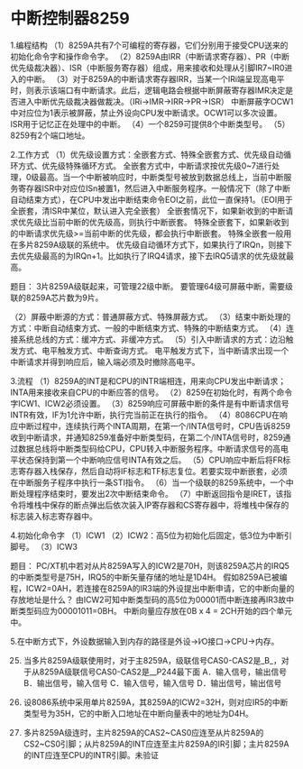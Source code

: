 # 中断控制器8259

1.编程结构
 （1）8259A共有7个可编程的寄存器，它们分别用于接受CPU送来的初始化命令字和操作命令字。
 （2）8259A由IRR（中断请求寄存器）、PR（中断优先级裁决器）、ISR（中断服务寄存器）组成，用来接收和处理从引脚IR7~IR0进入的中断。
 （3）对于8259A的中断请求寄存器IRR，当某一个IRi端呈现高电平时，则表示该端口有中断请求。此后，逻辑电路会根据中断屏蔽寄存器IMR决定是否进入中断优先级裁决器做裁决。（IRi->IMR->IRR->PR->ISR）
 中断屏蔽字OCW1中对应位为1表示被屏蔽，禁止外设向CPU发中断请求。OCW1可以多次设置。
 ISR用于记忆正在处理中的中断。
 （4）一个8259可提供8个中断类型号。
 （5）8259有2个端口地址。

2.工作方式
 （1）优先级设置方式：全嵌套方式、特殊全嵌套方式、优先级自动循环方式、优先级特殊循环方式。
   全嵌套方式中，中断请求按优先级0~7进行处理，0级最高。当一个中断被响应时，中断类型号被放到数据总线上，当前中断服务寄存器ISR中对应位ISn被置1，然后进入中断服务程序。一般情况下（除了中断自动结束方式），在CPU中发出中断结束命令EOI之前，此位一直保持1。（EOI用于全嵌套，清ISR中某位，默认进入完全嵌套）
   全嵌套情况下，如果新收到的中断请求优先级比当前中断的优先级高，则执行中断嵌套。
   特殊全嵌套下，如果新收到的中断请求优先级>=当前中断的优先级，都会执行中断嵌套。
   特殊全嵌套一般用在多片8259A级联的系统中。
   优先级自动循环方式下，如果执行了IRQn，则接下去优先级最高的为IRQn+1。比如执行了IRQ4请求，接下去IRQ5请求的优先级就最高。
   
   题目：
    3片8259A级联起来，可管理22级中断。
    要管理64级可屏蔽中断，需要级联的8259A芯片数为9片。
   
 （2）屏蔽中断源的方式：普通屏蔽方式、特殊屏蔽方式。
 （3）结束中断处理的方式：中断自动结束方式、一般的中断结束方式、特殊的中断结束方式。
 （4）连接系统总线的方式：缓冲方式、非缓冲方式。
 （5）引入中断请求的方式：边沿触发方式、电平触发方式、中断查询方式。
   电平触发方式下，当中断请求出现一个中断请求并得到响应后，输入端必须及时撤除高电平。
   
3.流程
 （1）8259A的INT是和CPU的INTR端相连，用来向CPU发出中断请求；INTA用来接收来自CPU的中断应答的信号。
 （2）8259在初始化时，有两个命令字ICW1、ICW2必须设置。
 （3）8259响应可屏蔽中断的条件是有中断请求信号INTR有效，IF为1允许中断，执行完当前正在执行的指令。
 （4）8086CPU在响应中断过程中，连续执行两个INTA周期，在第一个/INTA信号时，CPU告诉8259收到中断请求，并通知8259准备好中断类型码，在第二个/INTA信号时，8259通过数据总线将中断类型码给CPU，CPU转入中断服务程序。中断请求信号的高电平状态保持到第一个中断响应信号INTA有效之后。
 （5）CPU响应中断后将FR标志寄存器入栈保存，然后自动将IF标志和TF标志复位。若要实现中断嵌套，必须在中断服务子程序中执行一条STI指令。
 （6）当一个级联的8259系统中，一个中断处理程序结束时，要发出2次中断结束命令。
 （7）中断返回指令是IRET，该指令将堆栈中保存的断点弹出后依次装入IP寄存器和CS寄存器中，将堆栈中保存的标志装入标志寄存器中。

4.初始化命令字
 （1）ICW1
 （2）ICW2：高5位为初始化后固定，低3位为中断引脚号。
 （3）ICW3

题目：
 PC/XT机中若对从片8259A写入的ICW2是70H，则该8259A芯片的IRQ5的中断类型号是75H，IRQ5的中断矢量存储的地址是1D4H。
 假如8259A已被编程，ICW2=0AH，若连接在8259A的IR3端的外设提出中断申请，它的中断向量的存放地址是什么？
  由ICW2可知中断类型码的高5位为00001而中断连接再IR3故中断类型码应为00001011=0BH。
  中断向量应存放在0B x 4 = 2CH开始的四个单元中。
  
5.在中断方式下，外设数据输入到内存的路径是外设→I∕O接口→CPU→内存。

25.	当多片8259A级联使用时，对于主8259A，级联信号CAS0-CAS2是_B_，对于从8259A级联信号CAS0-CAS2是__P244最下面 
A．输入信号，输出信号      B．输出信号，输入信号
C．输入信号，输入信号      D．输出信号，输出信号

7.	设8086系统中采用单片8259A，其8259A的ICW2=32H，则对应IR5的中断类型号为35H，它的中断入口地址在中断向量表中的地址为D4H。
10.	多片8259A级连时，主片8259A的CAS2~CAS0应连至从片8259A的CS2~CS0引脚；从片8259A的INT应连至主片8259A的IR引脚；主片8259A的INT应连至CPU的INTR引脚。未验证
